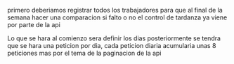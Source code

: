 primero deberiamos registrar todos los trabajadores para que al final de la semana hacer una comparacion si falto o no
el control de tardanza ya viene por parte de la api

Lo que se hara al comienzo sera definir los dias
posteriormente se tendra que se hara una peticion por dia, cada peticion diaria acumularia unas 8 peticiones mas por el tema de la paginacion de la api
